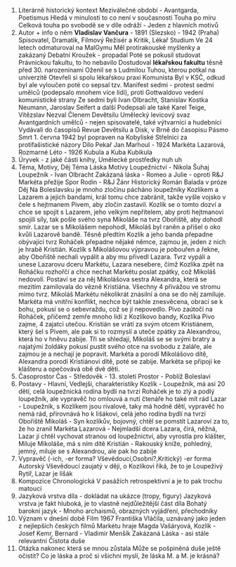 1. Literárně historický kontext
	Meziválečné období - Avantgarda, Poetismus
	Hledá v minulosti to co není v současnosti
	Touha po míru
	Celková touha po svobodě se v díle odráží - Jeden z hlavních motivů
2. Autor + info o něm
	**Vladislav Vančura** - 1891 (Slezsko) - 1942 (Praha)
	Spisovatel, Dramatik, Filmový Režisér a Kritik, Lékař
	Studium
		Ve 24 letech odmaturoval na MalGymu 
			Měl protirakouské myšlenky  a zakázaný Debatní Kroužek - propadal
		Poté se pokusil studovat Právnickou fakultu, to ho nebavilo
		Dostudoval **lékařskou fakultu** těsně před 30. narozeninami
		Oženil se s Ludmilou Tuhou, kterou potkal na univerzitě
		Otevřeli si spolu lékařskou praxi
	Komunista
		Byl v KSČ, odkud byl ale vyloučen poté co sepsal tzv. Manifest sedmi - protest sedmi umělců (podepsalo mnohem více lidí), proti Gottwaldovo vedení komunistické strany
		Ze sedmi byli Ivan Olbracht, Stanislav Kostka Neumann, Jaroslav Seifert a další
		Podepsali ale také Karel Teige, Vítězslav Nezval
	Členem Devětsilu
		Umělecký levicový svaz Avantgardních umělců - nejen spisovatelé, také výtvarníci a hudebníci
		Vydávali do časopisů Revue Devětsilu a Disk, v Brně do časopisu Pásmo
	Smrt
		1. června 1942 byl popraven na Kobyliské Střelnici za protifašistické názory 
	Dílo
		Pekař Jan Marhoul - 1924
		Markéta Lazarová, 
		Rozmarné Léto - 1926
		Kubula a Kuba Kubikula	
3. Úryvek - z jaké části knihy, Umělecké prostředky
	nuh uh
4. Téma, Motivy, Děj
	Téma
		Láska 
	Motivy
		Loupežnictví - Nikola Šuhaj Loupežník - Ivan Olbracht
		Zakázaná láska - Romeo a Julie - oproti R&J Markéta přežije
		Spor Rodin - R&J
	Žánr
		Historický Román
		Balada v próze
	Děj
		Na Boleslavsku je mnoho zločinu pácháno loupežníky Kozlíkem a Lazarem a jejich bandami, král tomu chce zabránit, takže vyšle vojsko v čele s hejtmanem Pivem, aby zločin zastavil. Kozlík se o tomto dozví a chce se spojit s Lazarem, jeho velkým nepřítelem, aby proti hejtmanovi spojili síly, tak pošle svého syna Mikoláše na tvrz Obořiště, aby dohodl smír.  Lazar se s Mikolášem nepohodl, Mikoláš byl raněn a přišel o oko kvůli Lazarově bandě. 
		Těsně předtím Kozlík a jeho banda přepadne obývající tvrz Roháček přepadne nějaké němce, zajmou je, jeden z nich je hrabě Kristián. 
		Kozlík s Mikolášovou výpravou je pobouřen a řekne, aby Obořiště nechali vypálit a aby mu přivedl Lazara. Tvrz vypálí a unese Lazarovu dceru Markétu, Lazara nesebere, čímž Kozlíka zpět na Roháčku rozhořčí a chce nechat Markétu poslat zpátky, což Mikoláš nedovolí. Postaví se za něj Mikolášova sestra Alexandra, která se mezitím zamilovala do vězně Kristiána. Všechny 4 přivážou ve stromu mimo tvrz. Mikoláš Markétu několikrát znásilní a ona se do něj zamiluje.
		Markéta má vnitřní konflikt, nechce být takhle znesvěcena, obrací se k bohu, pokusí se o sebevraždu, což se jí nepovedlo.
		Pivo zaútočí na Roháček, přičemž zemře mnoho lidí z Kozlíkovo bandy, Kozlíka Pivo zajme, 4 zajatci utečou. Kristián se vrátí za svým otcem Kristiánem, který šel s Pivem, ale pak si to rozmyslí a uteče zpátky za Alexandrou, která ho v hněvu zabije. 
		Tři se shledají, Mikoláš se se svými bratry a najatými žoldáky pokusí pustit svého otce na svobodu z žaláře, ale zajmou je a nechají je popravit. 
		Markéta a porodí Mikolášovo dítě, Alexandra porodí Kristiánovi dítě, poté se zabije. Markéta se připojí ke klášteru a opečovává obě dvě děti.
5. Časoprostor
	Čas - Středověk - 13. století
	Prostor - Poblíž Boleslavi
6. Postavy - Hlavní, Vedlejší, charakteristiky
	Kozlík - Loupežník, má asi 20 dětí, celá loupežnická rodina bydlí na tvrzi Roháček je to zlý a podlý loupežník, ale vypravěč ho omlouvá a nutí čtenáře ho také mít rád
	Lazar - Loupežník, s Kozlíkem jsou rivalové, taky má hodně dětí, vypravěč ho nemá rád, přirovnává ho k lišákovi, celá jeho rodina bydlí na tvrzi Obořiště
	Mikoláš - Syn kozlíkův, bojovný, chtěl se pomstít Lazarovi za to, že ho zranil
	Markéta Lazarová - Nejmladší dcera Lazara, čirá, něžná, Lazar ji chtěl vychovat stranou od loupežnictví, aby vyrostla pro klášter, Miluje Mikoláše, má s ním dítě
	Kristián - Rakouský kníže, pohledný, jemný, miluje se s Alexandrou, ale pak ho zabije 
7. Vypravěč (-ich, -er forma? Vševědoucí,Osobní?,Kritický)
	-er forma
	Autorský
		Vševědoucí
		zaujatý v ději, o Kozlíkovi říká, že to je Loupeživý Rytíř, Lazar je lišák
8. Kompozice 
	Chronologická
	V pasážích retrospektivní a je to pak trochu matoucí
9. Jazyková vrstva díla - dokládat na ukázce (tropy, figury)
	Jazyková vrstva je fakt hluboká, je to vlastně nejdůležitější část díla
	Bohatý barokní jazyk - Mnoho archaismů, obrazných vyjádření, přechodníky
10. Význam v dnešní době
	Film 1967 Františka Vláčila, uznávaný jako jeden z nejlepších českých filmů 
		Markétu hraje Magda Vašáryová, Kozlík - Josef Kemr, Bernard - Vladimír Menšík
	Zakázaná Láska - asi stále relevantní
	Čistota duše
11. Otázka nakonec která se mnou zůstala
	Může se pošpiněná duše ještě očistit?
	Co je láska a proč si všichni myslí, že láska M. a M. je krásná?
